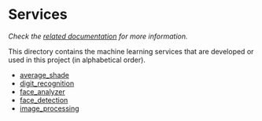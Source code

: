 # Services

_Check the [related documentation](../docs/services/index.md) for more information._

This directory contains the machine learning services that are developed or used in this project (in alphabetical order).

- [average_shade](./average_shade/README.md)
- [digit_recognition](./digit_recognition/README.md)
- [face_analyzer](./face_analyzer/README.md)
- [face_detection](./face_detection/README.md)
- [image_processing](./image_processing/README.md)
